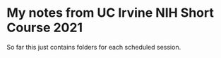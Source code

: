 # My notes from UC Irvine NIH Short Course 2021

So far this just contains folders for each scheduled session.
